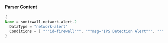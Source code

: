 #### Parser Content
```Java
{
Name = sonicwall-network-alert-2
  DataType = "network-alert"
  Conditions = [ """id=firewall""", """msg="IPS Detection Alert""", """c=32""" ]
}
```